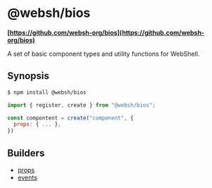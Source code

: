 # @websh/bios

**[https://github.com/websh-org/bios](https://github.com/websh-org/bios)**

A set of basic component types and utility functions for WebShell.

## Synopsis
````bash
$ npm install @websh/bios
````
````js
import { register, create } from "@websh/bios";

const compontent = create("component", {
  props: { ... },
})
````

## Builders
* [props](props)
* [events](events)

